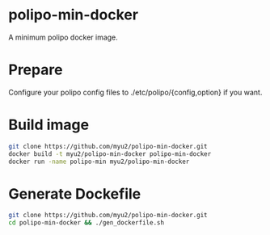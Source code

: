 # polipo-min-docker
A minimum polipo docker image.

# Prepare
Configure your polipo config files to ./etc/polipo/{config,option} if you want.

# Build image
```sh
git clone https://github.com/myu2/polipo-min-docker.git
docker build -t myu2/polipo-min-docker polipo-min-docker
docker run -name polipo-min myu2/polipo-min-docker
```

# Generate Dockefile
```sh
git clone https://github.com/myu2/polipo-min-docker.git
cd polipo-min-docker && ./gen_dockerfile.sh
```
